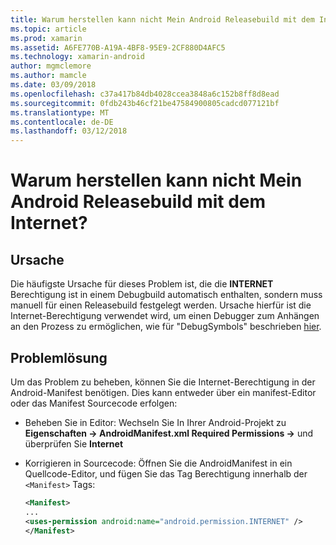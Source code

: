 ```yaml
---
title: Warum herstellen kann nicht Mein Android Releasebuild mit dem Internet?
ms.topic: article
ms.prod: xamarin
ms.assetid: A6FE770B-A19A-4BF8-95E9-2CF880D4AFC5
ms.technology: xamarin-android
author: mgmclemore
ms.author: mamcle
ms.date: 03/09/2018
ms.openlocfilehash: c37a417b84db4028ccea3848a6c152b8ff8d8ead
ms.sourcegitcommit: 0fdb243b46cf21be47584900805cadcd077121bf
ms.translationtype: MT
ms.contentlocale: de-DE
ms.lasthandoff: 03/12/2018
---
```

# <a name="why-cant-my-android-release-build-connect-to-the-internet"></a>Warum herstellen kann nicht Mein Android Releasebuild mit dem Internet?

## <a name="cause"></a>Ursache

Die häufigste Ursache für dieses Problem ist, die die **INTERNET** Berechtigung ist in einem Debugbuild automatisch enthalten, sondern muss manuell für einen Releasebuild festgelegt werden. Ursache hierfür ist die Internet-Berechtigung verwendet wird, um einen Debugger zum Anhängen an den Prozess zu ermöglichen, wie für "DebugSymbols" beschrieben [hier](~/android/deploy-test/building-apps/build-process.md).


## <a name="fix"></a>Problemlösung

Um das Problem zu beheben, können Sie die Internet-Berechtigung in der Android-Manifest benötigen. Dies kann entweder über ein manifest-Editor oder das Manifest Sourcecode erfolgen:

-   Beheben Sie in Editor: Wechseln Sie In Ihrer Android-Projekt zu **Eigenschaften -> AndroidManifest.xml Required Permissions ->** und überprüfen Sie **Internet**

-   Korrigieren in Sourcecode: Öffnen Sie die AndroidManifest in ein Quellcode-Editor, und fügen Sie das Tag Berechtigung innerhalb der `<Manifest>` Tags:

    ```xml
    <Manifest>
    ...
    <uses-permission android:name="android.permission.INTERNET" />
    </Manifest>
    ```
